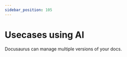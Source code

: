 ```yaml
---
sidebar_position: 105
---
```


# Usecases using AI

Docusaurus can manage multiple versions of your docs.